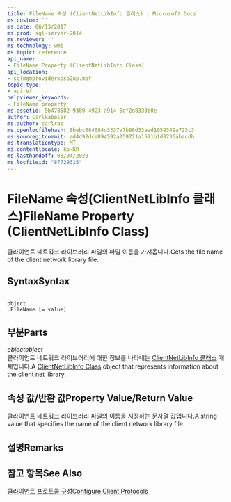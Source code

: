 ```yaml
---
title: FileName 속성 (ClientNetLibInfo 클래스) | Microsoft Docs
ms.custom: ''
ms.date: 06/13/2017
ms.prod: sql-server-2014
ms.reviewer: ''
ms.technology: wmi
ms.topic: reference
api_name:
- FileName Property (ClientNetLibInfo Class)
api_location:
- sqlmgmproviderxpsp2up.mof
topic_type:
- apiref
helpviewer_keywords:
- FileName property
ms.assetid: 5b478582-9389-4923-a914-0df2d8333b0e
author: CarlRabeler
ms.author: carlrab
ms.openlocfilehash: 8bebc684684d3337a7b90d33aad1059349a723c3
ms.sourcegitcommit: ad4d92dce894592a259721a1571b1d8736abacdb
ms.translationtype: MT
ms.contentlocale: ko-KR
ms.lasthandoff: 08/04/2020
ms.locfileid: "87729315"
---
```

# <a name="filename-property-clientnetlibinfo-class"></a><span data-ttu-id="b3bc3-102">FileName 속성(ClientNetLibInfo 클래스)</span><span class="sxs-lookup"><span data-stu-id="b3bc3-102">FileName Property (ClientNetLibInfo Class)</span></span>
  <span data-ttu-id="b3bc3-103">클라이언트 네트워크 라이브러리 파일의 파일 이름을 가져옵니다.</span><span class="sxs-lookup"><span data-stu-id="b3bc3-103">Gets the file name of the client network library file.</span></span>  
  
## <a name="syntax"></a><span data-ttu-id="b3bc3-104">Syntax</span><span class="sxs-lookup"><span data-stu-id="b3bc3-104">Syntax</span></span>  
  
```  
  
object  
.FileName [= value]  
```  
  
## <a name="parts"></a><span data-ttu-id="b3bc3-105">부분</span><span class="sxs-lookup"><span data-stu-id="b3bc3-105">Parts</span></span>  
 <span data-ttu-id="b3bc3-106">*object*</span><span class="sxs-lookup"><span data-stu-id="b3bc3-106">*object*</span></span>  
 <span data-ttu-id="b3bc3-107">클라이언트 네트워크 라이브러리에 대한 정보를 나타내는 [ClientNetLibInfo 클래스](clientnetlibinfo-class.md) 개체입니다.</span><span class="sxs-lookup"><span data-stu-id="b3bc3-107">A [ClientNetLibInfo Class](clientnetlibinfo-class.md) object that represents information about the client net library.</span></span>  
  
## <a name="property-valuereturn-value"></a><span data-ttu-id="b3bc3-108">속성 값/반환 값</span><span class="sxs-lookup"><span data-stu-id="b3bc3-108">Property Value/Return Value</span></span>  
 <span data-ttu-id="b3bc3-109">클라이언트 네트워크 라이브러리 파일의 이름을 지정하는 문자열 값입니다.</span><span class="sxs-lookup"><span data-stu-id="b3bc3-109">A string value that specifies the name of the client network library file.</span></span>  
  
## <a name="remarks"></a><span data-ttu-id="b3bc3-110">설명</span><span class="sxs-lookup"><span data-stu-id="b3bc3-110">Remarks</span></span>  
  
## <a name="see-also"></a><span data-ttu-id="b3bc3-111">참고 항목</span><span class="sxs-lookup"><span data-stu-id="b3bc3-111">See Also</span></span>  
 [<span data-ttu-id="b3bc3-112">클라이언트 프로토콜 구성</span><span class="sxs-lookup"><span data-stu-id="b3bc3-112">Configure Client Protocols</span></span>](https://technet.microsoft.com/library/ms181035.aspx)  
  
  
